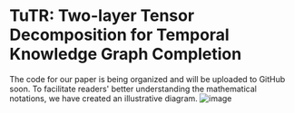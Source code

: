 # TuTR: Two-layer Tensor Decomposition for Temporal Knowledge Graph Completion
The code for our paper is being organized and will be uploaded to GitHub soon.
To facilitate readers' better understanding the mathematical notations, we have created an illustrative diagram.
![image](https://github.com/yuelupenbgpeng123/TuTR/blob/main/双层示意图_01.png)
